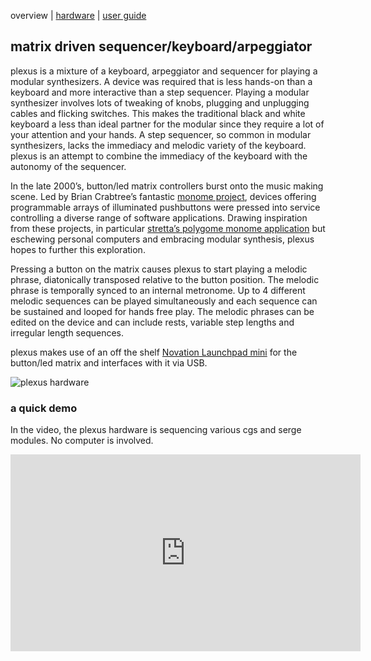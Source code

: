   overview | [hardware](hardware.md) | [user guide](userguide.md)
  
## matrix driven sequencer/keyboard/arpeggiator

plexus is a mixture of a keyboard, arpeggiator and sequencer for playing a modular synthesizers.  A device was required that is less hands-on than a keyboard and more interactive than a step sequencer.  Playing a modular synthesizer involves lots of tweaking of knobs, plugging and unplugging cables and flicking switches.  This makes the traditional black and white keyboard a less than ideal partner for the modular since they require a lot of your attention and your hands.  A step sequencer, so common in modular synthesizers, lacks the immediacy and melodic variety of the keyboard.  plexus is an attempt to combine the immediacy of the keyboard with the autonomy of the sequencer.


In the late 2000’s, button/led matrix controllers burst onto the music making scene.  Led by Brian Crabtree’s fantastic [monome project](http://monome.org/),   devices offering programmable arrays of illuminated pushbuttons were pressed into service controlling a diverse range of software applications.  Drawing inspiration from these projects, in particular [stretta’s polygome monome application](https://github.com/stretta/BEAP/wiki/MIDI-and-monome) but eschewing personal computers and embracing modular synthesis, plexus hopes to further this exploration.


Pressing a button on the matrix causes plexus to start playing a melodic phrase, diatonically transposed relative to the button position.  The melodic phrase is temporally synced to an internal metronome.  Up to 4 different melodic sequences can be played simultaneously and each sequence can be sustained and looped for hands free play.  The melodic phrases can be edited on the device and can include rests, variable step lengths and irregular length sequences.


plexus makes use of an off the shelf [Novation Launchpad mini](https://global.novationmusic.com/launch/launchpad-mini) for the button/led matrix and interfaces with it via USB.


![plexus hardware ](https://cloud.githubusercontent.com/assets/7449649/25432894/ae2e34f8-2ac9-11e7-8fee-1268903c134e.jpg)

### a quick demo

In the video, the plexus hardware is sequencing various cgs and serge modules.  No computer is involved.
<iframe width="560" height="315" src="https://www.youtube.com/embed/QyVMc5N7K9o" frameborder="0" allowfullscreen></iframe>

